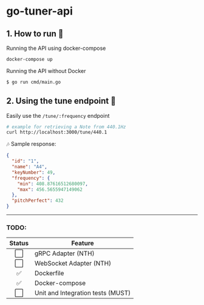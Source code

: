 # go-tuner-api
## 1. How to run 🚀

Running the API using docker-compose
```sh
docker-compose up
```


Running the API without Docker
```sh
$ go run cmd/main.go 
```


## 2. Using the tune endpoint 🎵
Easily use the `/tune/:frequency` endpoint
```sh
# example for retrieving a Note from 440.1Hz
curl http://localhost:3000/tune/440.1
```
🎶 Sample response:

```json
{
  "id": "1",
  "name": "A4",
  "keyNumber": 49,
  "frequency": {
    "min": 408.87616512680097,
    "max": 456.5655947149062
  },
  "pitchPerfect": 432
}
```

------

### TODO:
Status | Feature
:---:| ---
⬜️| gRPC Adapter (NTH)
⬜️| WebSocket Adapter (NTH)
✅| Dockerfile
✅| Docker-compose
⬜️| Unit and Integration tests (MUST)

